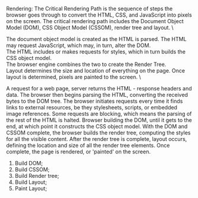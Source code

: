 Rendering:
The Critical Rendering Path is the sequence of steps the browser goes through to convert the HTML, CSS, and JavaScript
into pixels on the screen. The critical rendering path includes the Document Object Model (DOM), CSS Object Model
(CSSOM), render tree and layout. \

The document object model is created as the HTML is parsed. The HTML may request JavaScript, which may, in turn, 
alter the DOM. \
The HTML includes or makes requests for styles, which in turn builds the CSS object model. \
The browser engine combines the two to create the Render Tree. \
Layout determines the size and location of everything on the page. Once layout is determined, pixels are painted to
the screen. \

A request for a web page, server returns the HTML - response headers and data. The browser then begins parsing the HTML,
converting the received bytes to the DOM tree. The browser initiates requests every time it finds links to external
resources, be they stylesheets, scripts, or embedded image references. Some requests are blocking, which means the
parsing of the rest of the HTML is halted. Browser building the DOM, until it gets to the end, at which point it 
constructs the CSS object model. With the DOM and CSSOM complete, the browser builds the render tree, computing
the styles for all the visible content. After the render tree is complete, layout occurs, defining the location and
size of all the render tree elements. Once complete, the page is rendered, or 'painted' on the screen.
1. Build DOM;
2. Build CSSOM;
3. Build Render tree;
4. Build Layout;
5. Paint Layout;


